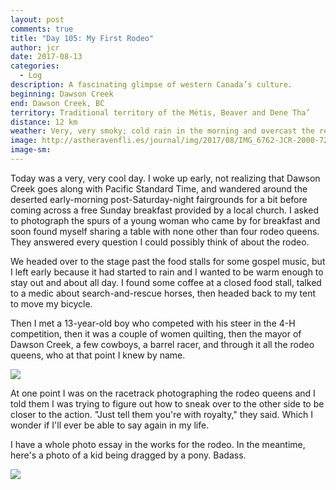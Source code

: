 ```yaml
---
layout: post
comments: true
title: "Day 105: My First Rodeo"
author: jcr
date: 2017-08-13
categories:
  - Log
description: A fascinating glimpse of western Canada’s culture.
beginning: Dawson Creek
end: Dawson Creek, BC
territory: Traditional territory of the Métis, Beaver and Dene Tha’
distance: 12 km
weather: Very, very smoky; cold rain in the morning and overcast the rest of the day
image: http://astheravenfli.es/journal/img/2017/08/IMG_6762-JCR-2000-72-web.jpg
image-sm:
---
```


Today was a very, very cool day. I woke up early, not realizing that Dawson Creek goes along with Pacific Standard Time, and wandered around the deserted early-morning post-Saturday-night fairgrounds for a bit before coming across a free Sunday breakfast provided by a local church. I asked to photograph the spurs of a young woman who came by for breakfast and soon found myself sharing a table with none other than four rodeo queens. They answered every question I could possibly think of about the rodeo.

We headed over to the stage past the food stalls for some gospel music, but I left early because it had started to rain and I wanted to be warm enough to stay out and about all day. I found some coffee at a closed food stall, talked to a medic about search-and-rescue horses, then headed back to my tent to move my bicycle. 

Then I met a 13-year-old boy who competed with his steer in the 4-H competition, then it was a couple of women quilting, then the mayor of Dawson Creek, a few cowboys, a barrel racer, and through it all the rodeo queens, who at that point I knew by name.

<img src="http://astheravenfli.es/journal/img/2017/08/IMG_6516-JCR-2000-72-web.jpg">

At one point I was on the racetrack photographing the rodeo queens and I told them I was trying to figure out how to sneak over to the other side to be closer to the action. "Just tell them you're with royalty," they said. Which I wonder if I'll ever be able to say again in my life.

I have a whole photo essay in the works for the rodeo. In the meantime, here's a photo of a kid being dragged by a pony. Badass.

<img src="http://astheravenfli.es/journal/img/2017/08/IMG_6612-JCR-2000-72-web.jpg">
